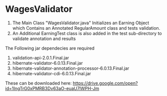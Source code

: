 # WagesValidator
1. The Main Class "WagesValidator.java" Initializes an Earning Object which Contains an Annotated RegularAmount class and tests validation.
2. An Additional EarningTest class is also added in the test sub-directory to validate annotation and results

The Following jar dependecies are required
1. validation-api-2.0.1.Final.jar
2. hibernate-validator-6.0.13.Final.jar
3. hibernate-validator-annotation-processor-6.0.13.Final.jar
4. hibernate-validator-cdi-6.0.13.Final.jar

These can be downloaded here: https://drive.google.com/open?id=1IngTrG0xPMRB3Dv63aO-euaU7lWPH-Jm
